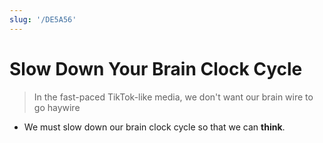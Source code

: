 ```yaml
---
slug: '/DE5A56'
---
```


# Slow Down Your Brain Clock Cycle

> In the fast-paced TikTok-like media, we don't want our brain wire to go haywire

- We must slow down our brain clock cycle so that we can **think**.

